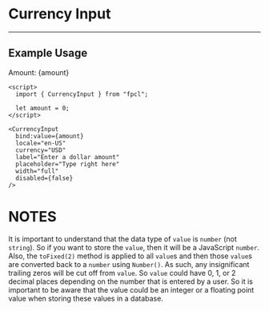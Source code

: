 <script lang="ts">
  import { CurrencyInput } from "/src/lib";

  let amount = 0;
</script>


# Currency Input

---

## Example Usage

<p>Amount: {amount}</p>

<CurrencyInput
  bind:value={amount}
  locale="en-US"
  currency="USD"
  label="Enter a dollar amount"
  placeholder="Type right here"
  width="full"
  disabled={false}
/>

```svelte
<script>
  import { CurrencyInput } from "fpcl";

  let amount = 0;
</script>

<CurrencyInput
  bind:value={amount}
  locale="en-US"
  currency="USD"
  label="Enter a dollar amount"
  placeholder="Type right here"
  width="full"
  disabled={false}
/>
```


# NOTES
It is important to understand that the data type of `value` is `number` (not `string`). So if you want to store the `value`, then it will be a JavaScript `number`. Also, the `toFixed(2)` method is applied to all `value`s and then those `value`s are converted back to a `number` using `Number()`. As such, any insignificant trailing zeros will be cut off from `value`. So `value` could have 0, 1, or 2 decimal places depending on the number that is entered by a user. So it is important to be aware that the value could be an integer or a floating point value when storing these values in a database.
